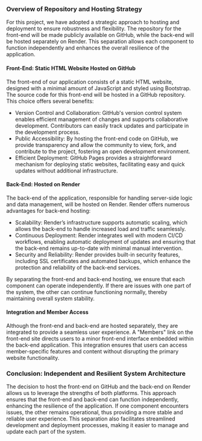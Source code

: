 ### Overview of Repository and Hosting Strategy

For this project, we have adopted a strategic approach to hosting and deployment to ensure robustness and flexibility. The repository for the front-end will be made publicly available on GitHub, while the back-end will be hosted separately on Render. This separation allows each component to function independently and enhances the overall resilience of the application.

#### Front-End: Static HTML Website Hosted on GitHub
The front-end of our application consists of a static HTML website, designed with a minimal amount of JavaScript and styled using Bootstrap. The source code for this front-end will be hosted in a GitHub repository. This choice offers several benefits:

- Version Control and Collaboration: GitHub's version control system enables efficient management of changes and supports collaborative development. Contributors can easily track updates and participate in the development process.
- Public Accessibility: By hosting the front-end code on GitHub, we provide transparency and allow the community to view, fork, and contribute to the project, fostering an open development environment.
- Efficient Deployment: GitHub Pages provides a straightforward mechanism for deploying static websites, facilitating easy and quick updates without additional infrastructure.

#### Back-End: Hosted on Render
The back-end of the application, responsible for handling server-side logic and data management, will be hosted on Render. Render offers numerous advantages for back-end hosting:

- Scalability: Render’s infrastructure supports automatic scaling, which allows the back-end to handle increased load and traffic seamlessly.
- Continuous Deployment: Render integrates well with modern CI/CD workflows, enabling automatic deployment of updates and ensuring that the back-end remains up-to-date with minimal manual intervention.
- Security and Reliability: Render provides built-in security features, including SSL certificates and automated backups, which enhance the protection and reliability of the back-end services.

By separating the front-end and back-end hosting, we ensure that each component can operate independently. If there are issues with one part of the system, the other can continue functioning normally, thereby maintaining overall system stability.

#### Integration and Member Access
Although the front-end and back-end are hosted separately, they are integrated to provide a seamless user experience. A "Members" link on the front-end site directs users to a minor front-end interface embedded within the back-end application. This integration ensures that users can access member-specific features and content without disrupting the primary website functionality.

### Conclusion: Independent and Resilient System Architecture
The decision to host the front-end on GitHub and the back-end on Render allows us to leverage the strengths of both platforms. This approach ensures that the front-end and back-end can function independently, enhancing the resilience of the application. If one component encounters issues, the other remains operational, thus providing a more stable and reliable user experience. This separation also facilitates streamlined development and deployment processes, making it easier to manage and update each part of the system.